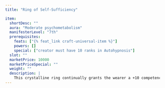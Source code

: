 ```yaml
---
title: "Ring of Self-Sufficiency"

item:
  shortDesc: ""
  aura: "Moderate psychometabolism"
  manifesterLevel: "7th"
  prerequisites:
    feats: ["{% feat_link craft-universal-item %}"]
    powers: []
    special: ["creator must have 10 ranks in Autohypnosis"]
  slot: ""
  marketPrice: 10000
  marketPriceSpecial: ""
  weight: ""
  description: |
    This crystalline ring continually grants the wearer a +10 competence bonus on _autohypnosis_ checks.
---
```

